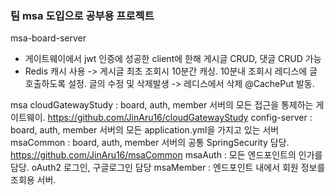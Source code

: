 ### 팀 msa 도입으로 공부용 프로젝트 ###

msa-board-server
- 게이트웨이에서 jwt 인증에 성공한 client에 한해 게시글 CRUD, 댓글 CRUD 가능
- Redis 캐시 사용 -> 게시글 최초 조회시 10분간 캐싱. 10분내 조회시 레디스에 글 호출하도록 설정. 글의 수정 및 삭제발생 -> 레디스에서 삭제 @CachePut 발동.



msa
cloudGatewayStudy : board, auth, member 서버의 모든 접근을 통제하는 게이트웨이. https://github.com/JinAru16/cloudGatewayStudy
config-server : board, auth, member 서버의 모든 application.yml을 가지고 있는 서버
msaCommon : board, auth, member 서버의 공통 SpringSecurity 담당. https://github.com/JinAru16/msaCommon
msaAuth : 모든 엔드포인트의 인가를 담당. oAuth2 로그인, 구글로그인 담당
msaMember : 엔드포인트 내에서 회원 정보를 조회용 서버.
